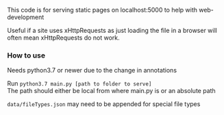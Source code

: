 This code is for serving static pages on localhost:5000 to help with web-development  

Useful if a site uses xHttpRequests as just loading the file in a browser will often mean xHttpRequests do not work.  

### How to use
Needs python3.7 or newer due to the change in annotations

Run `python3.7 main.py [path to folder to serve]`  
The path should either be local from where main.py is or an absolute path  

`data/fileTypes.json` may need to be appended for special file types
